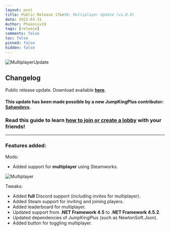 ```yaml
---
layout: post
title: Public Release 17&#58; Multiplayer Update (v1.8.0)
date: 2022-03-31
Author: Phoenixx19
tags: [release]
comments: false
toc: false
pinned: false
hidden: false
---
```


![MultiplayerUpdate](https://github.com/JumpKingPlus/JumpKingPlus.github.io/raw/www/images/Banner180.png)

## Changelog

Public release update.
Download available [**here**](https://github.com/JumpKingPlus/JumpKingPlus/releases/tag/v1.8.0). <!-- more -->

#### This update has been made possible by a new JumpKingPlus contributor: [**Sahandevs**](https://twitter.com/sahandevs).

### Read this guide to learn [how to join or create a lobby](/JumpKingPlus/multiplayer-guide) with your friends!

<hr>

### Features added:
Mods:
- Added support for **multiplayer** using Steamworks.

![Multiplayer](https://user-images.githubusercontent.com/1113944/161123989-d0907a38-b233-428a-aa86-57657ff116a1.png)

Tweaks:
- Added **full** Discord support (including invites for multiplayer).
- Added Steam support for inviting and joining players. 
- Added leaderboard for multiplayer.
- Updated support from **.NET Framework 4.5** to **.NET Framework 4.5.2**. 
- Updated dependencies of JumpKingPlus (such as NewtonSoft.Json).
- Added button for toggling multiplayer.
